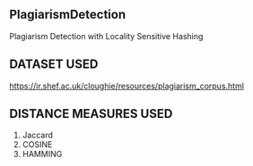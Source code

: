 ## PlagiarismDetection
Plagiarism Detection with Locality Sensitive Hashing

## DATASET USED
https://ir.shef.ac.uk/cloughie/resources/plagiarism_corpus.html

## DISTANCE MEASURES USED
1. Jaccard
1. COSINE
1. HAMMING

